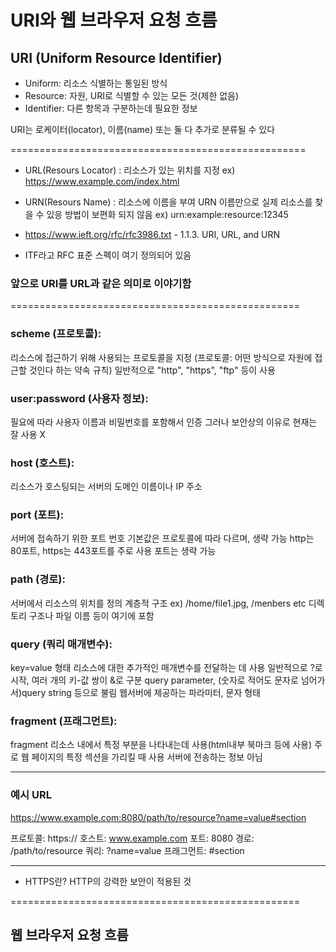 # URI와 웹 브라우저 요청 흐름

## URI (Uniform Resource Identifier)
- Uniform: 리소스 식별하는 통일된 방식
- Resource: 자원, URI로 식별할 수 있는 모든 것(제한 없음)
- Identifier: 다른 항목과 구분하는데 필요한 정보

URI는 로케이터(locator), 이름(name) 또는 둘 다 추가로 분류될 수 있다

===================================================

- URL(Resours Locator)
  : 리소스가 있는 위치를 지정
  ex) https://www.example.com/index.html

- URN(Resours Name)
  : 리소스에 이름을 부여
  URN 이름만으로 실제 리소스를 찾을 수 있응 방법이 보편화 되지 않음
  ex) urn:example:resource:12345

+ https://www.ieft.org/rfc/rfc3986.txt - 1.1.3. URI, URL, and URN
- ITF라고 RFC 표준 스펙이 여기 정의되어 있음
  
### 앞으로 URI를 URL과 같은 의미로 이야기함

==================================================

[scheme]://[user:password@]host[:port][/path][?query][#fragment]

### scheme (프로토콜):
리소스에 접근하기 위해 사용되는 프로토콜을 지정
(프로토콜: 어떤 방식으로 자원에 접근할 것인다 하는 약속 규칙)
일반적으로 "http", "https", "ftp" 등이 사용

### user:password (사용자 정보):
필요에 따라 사용자 이름과 비밀번호를 포함해서 인증
그러나 보안상의 이유로 현재는 잘 사용 X

### host (호스트):
리소스가 호스팅되는 서버의 도메인 이름이나 IP 주소

### port (포트):
서버에 접속하기 위한 포트 번호
기본값은 프로토콜에 따라 다르며, 생략 가능
http는 80포트, https는 443포트를 주로 사용
포트는 생략 가능

### path (경로):
서버에서 리소스의 위치를 정의
계층적 구조 ex) /home/file1.jpg, /menbers etc
디렉토리 구조나 파일 이름 등이 여기에 포함

### query (쿼리 매개변수):
key=value 형태
리소스에 대한 추가적인 매개변수를 전달하는 데 사용
일반적으로 ?로 시작, 여러 개의 키-값 쌍이 &로 구분
query parameter, (숫자로 적어도 문자로 넘어가서)query string 등으로 불림 
웹서버에 제공하는 파라미터, 문자 형태

### fragment (프래그먼트):
fragment
리소스 내에서 특정 부분을 나타내는데 사용(html내부 북마크 등에 사용)
주로 웹 페이지의 특정 섹션을 가리킬 때 사용
서버에 전송하는 정보 아님

-------------------------------------------------

### 예시 URL
https://www.example.com:8080/path/to/resource?name=value#section

프로토콜: https://
호스트: www.example.com
포트: 8080
경로: /path/to/resource
쿼리: ?name=value
프래그먼트: #section

--------------------------------------------------

+ HTTPS란?
HTTP의 강력한 보안이 적용된 것

==================================================

## 웹 브라우저 요청 흐름
